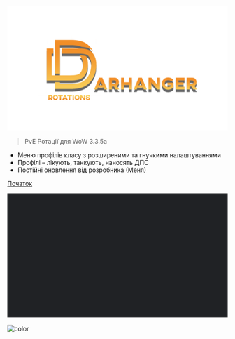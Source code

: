 ![logo](_media/logo.png)

> PvE Ротації для WoW 3.3.5a

- Меню профілів класу з розширеними та гнучкими налаштуваннями
- Профілі – лікують, танкують, наносять ДПС
- Постійні оновлення від розробника (Меня)

[Початок](/uk-ua/#Демонстрація)

![](_media/bg.png)

![color](#202225)